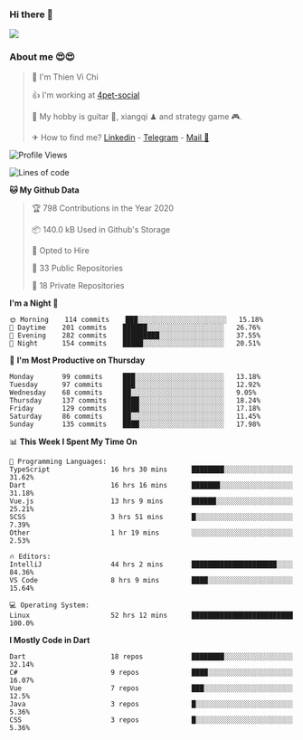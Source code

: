 ### Hi there 👋
![](https://media1.tenor.com/images/9aa4aee77151757a310fcdb4b8fd2a0a/tenor.gif?itemid=12671405)

### About me 😍😍

> 🙎 I'm Thien Vi Chi
> 
> 👍 I'm working at [4pet-social](https://github.com/4pet-social)
>
> 🥞 My hobby is guitar 🎸, xiangqi ♟ and strategy game 🎮.
> 
> ✈ How to find me? [Linkedin](https://www.linkedin.com/in/tvc12/) - [Telegram](https://t.me/yeutham212) - [Mail 📧](mailto:meomeocf98@gmail.com)
> 

<!--START_SECTION:waka-->
![Profile Views](http://img.shields.io/badge/Profile%20Views-9-blue)

![Lines of code](https://img.shields.io/badge/From%20Hello%20World%20I%27ve%20Written-4.0%20million%20lines%20of%20code-blue)

**🐱 My Github Data** 

> 🏆 798 Contributions in the Year 2020
 > 
> 📦 140.0 kB Used in Github's Storage 
 > 
> 💼 Opted to Hire
 > 
> 📜 33 Public Repositories
 > 
> 🔑 18 Private Repositories 

**I'm a Night 🦉** 

```text
🌞 Morning    114 commits    ███░░░░░░░░░░░░░░░░░░░░░░   15.18% 
🌆 Daytime    201 commits    ██████░░░░░░░░░░░░░░░░░░░   26.76% 
🌃 Evening    282 commits    █████████░░░░░░░░░░░░░░░░   37.55% 
🌙 Night      154 commits    █████░░░░░░░░░░░░░░░░░░░░   20.51%

```
📅 **I'm Most Productive on Thursday** 

```text
Monday       99 commits     ███░░░░░░░░░░░░░░░░░░░░░░   13.18% 
Tuesday      97 commits     ███░░░░░░░░░░░░░░░░░░░░░░   12.92% 
Wednesday    68 commits     ██░░░░░░░░░░░░░░░░░░░░░░░   9.05% 
Thursday     137 commits    ████░░░░░░░░░░░░░░░░░░░░░   18.24% 
Friday       129 commits    ████░░░░░░░░░░░░░░░░░░░░░   17.18% 
Saturday     86 commits     ██░░░░░░░░░░░░░░░░░░░░░░░   11.45% 
Sunday       135 commits    ████░░░░░░░░░░░░░░░░░░░░░   17.98%

```


📊 **This Week I Spent My Time On** 

```text
💬 Programming Languages: 
TypeScript               16 hrs 30 mins      ████████░░░░░░░░░░░░░░░░░   31.62% 
Dart                     16 hrs 16 mins      ███████░░░░░░░░░░░░░░░░░░   31.18% 
Vue.js                   13 hrs 9 mins       ██████░░░░░░░░░░░░░░░░░░░   25.21% 
SCSS                     3 hrs 51 mins       █░░░░░░░░░░░░░░░░░░░░░░░░   7.39% 
Other                    1 hr 19 mins        ░░░░░░░░░░░░░░░░░░░░░░░░░   2.53%

🔥 Editors: 
IntelliJ                 44 hrs 2 mins       █████████████████████░░░░   84.36% 
VS Code                  8 hrs 9 mins        ████░░░░░░░░░░░░░░░░░░░░░   15.64%

💻 Operating System: 
Linux                    52 hrs 12 mins      █████████████████████████   100.0%

```

**I Mostly Code in Dart** 

```text
Dart                     18 repos            ████████░░░░░░░░░░░░░░░░░   32.14% 
C#                       9 repos             ████░░░░░░░░░░░░░░░░░░░░░   16.07% 
Vue                      7 repos             ███░░░░░░░░░░░░░░░░░░░░░░   12.5% 
Java                     3 repos             █░░░░░░░░░░░░░░░░░░░░░░░░   5.36% 
CSS                      3 repos             █░░░░░░░░░░░░░░░░░░░░░░░░   5.36%

```



<!--END_SECTION:waka-->